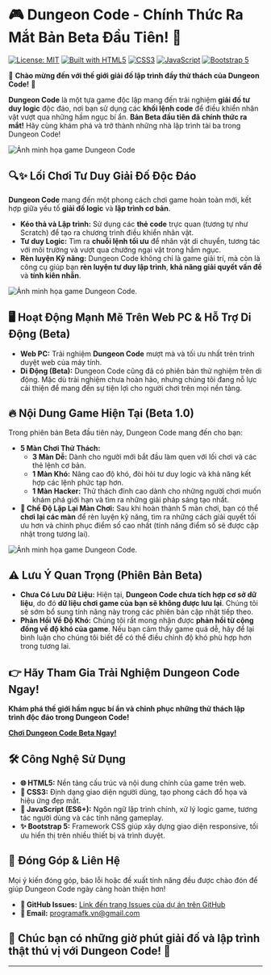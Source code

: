 # 🎮 Dungeon Code - Chính Thức Ra Mắt Bản Beta Đầu Tiên! 🚀

[![License: MIT](https://img.shields.io/badge/License-MIT-yellow.svg)](https://opensource.org/licenses/MIT)
[![Built with HTML5](https://img.shields.io/badge/Built%20with-HTML5-orange.svg)](https://developer.mozilla.org/en-US/docs/Web/Guide/HTML/HTML5)
[![CSS3](https://img.shields.io/badge/CSS-3-blue.svg)](https://developer.mozilla.org/en-US/docs/Web/CSS)
[![JavaScript](https://img.shields.io/badge/JavaScript-ES6+-yellow.svg)](https://developer.mozilla.org/en-US/docs/Web/JavaScript)
[![Bootstrap 5](https://img.shields.io/badge/Bootstrap-5-purple.svg)](https://getbootstrap.com/)

🎉 **Chào mừng đến với thế giới giải đố lập trình đầy thử thách của Dungeon Code!** 🎉

**Dungeon Code** là một tựa game độc lập mang đến trải nghiệm **giải đố tư duy logic** độc đáo, nơi bạn sử dụng các **khối lệnh code** để điều khiển nhân vật vượt qua những hầm ngục bí ẩn.  **Bản Beta đầu tiên đã chính thức ra mắt!** Hãy cùng khám phá và trở thành những nhà lập trình tài ba trong Dungeon Code!

![Ảnh minh họa game Dungeon Code](https://github.com/CuongAFK/Github-Upload-Images/blob/main/DungeonCode1.png)  

## 🔍✨ Lối Chơi Tư Duy Giải Đố Độc Đáo

**Dungeon Code** mang đến một phong cách chơi game hoàn toàn mới, kết hợp giữa yếu tố **giải đố logic** và **lập trình cơ bản**.

* **Kéo thả và Lập trình:**  Sử dụng các **thẻ code** trực quan (tương tự như Scratch) để tạo ra chương trình điều khiển nhân vật.
* **Tư duy Logic:**  Tìm ra **chuỗi lệnh tối ưu** để nhân vật di chuyển, tương tác với môi trường và vượt qua chướng ngại vật trong hầm ngục.
* **Rèn luyện Kỹ năng:**  Dungeon Code không chỉ là game giải trí, mà còn là công cụ giúp bạn **rèn luyện tư duy lập trình**, **khả năng giải quyết vấn đề** và **tính kiên nhẫn**.

![Ảnh minh họa game Dungeon Code](https://github.com/CuongAFK/Github-Upload-Images/blob/main/DungeonCode3.png).

## 🖥️ Hoạt Động Mạnh Mẽ Trên Web PC & Hỗ Trợ Di Động (Beta)

* **Web PC:**  Trải nghiệm **Dungeon Code** mượt mà và tối ưu nhất trên trình duyệt web của máy tính.
* **Di Động (Beta):**  Dungeon Code cũng đã có phiên bản thử nghiệm trên di động. Mặc dù trải nghiệm chưa hoàn hảo, nhưng chúng tôi đang nỗ lực cải thiện để mang đến sự tiện lợi cho người chơi trên mọi nền tảng.

## 🔥 Nội Dung Game Hiện Tại (Beta 1.0)

Trong phiên bản Beta đầu tiên này, Dungeon Code mang đến cho bạn:

* **5 Màn Chơi Thử Thách:**
    * **3 Màn Dễ:**  Dành cho người mới bắt đầu làm quen với lối chơi và các thẻ lệnh cơ bản.
    * **1 Màn Khó:**  Nâng cao độ khó, đòi hỏi tư duy logic và khả năng kết hợp các lệnh phức tạp hơn.
    * **1 Màn Hacker:**  Thử thách đỉnh cao dành cho những người chơi muốn khám phá giới hạn và tìm ra những giải pháp sáng tạo nhất.
* **🔄 Chế Độ Lặp Lại Màn Chơi:**  Sau khi hoàn thành 5 màn chơi, bạn có thể **chơi lại các màn** để rèn luyện kỹ năng, tìm ra những cách giải quyết tối ưu hơn và chinh phục điểm số cao nhất (tính năng điểm số sẽ được cập nhật trong tương lai).

![Ảnh minh họa game Dungeon Code](https://github.com/CuongAFK/Github-Upload-Images/blob/main/DungeonCode4.png).

## ⚠️ Lưu Ý Quan Trọng (Phiên Bản Beta)

* **Chưa Có Lưu Dữ Liệu:**  Hiện tại, **Dungeon Code chưa tích hợp cơ sở dữ liệu**, do đó **dữ liệu chơi game của bạn sẽ không được lưu lại**.  Chúng tôi sẽ sớm bổ sung tính năng này trong các phiên bản cập nhật tiếp theo.
* **Phản Hồi Về Độ Khó:**  Chúng tôi rất mong nhận được **phản hồi từ cộng đồng về độ khó của game**. Nếu bạn cảm thấy game quá dễ, hãy để lại bình luận cho chúng tôi biết để có thể điều chỉnh độ khó phù hợp hơn trong tương lai.

## 👉 Hãy Tham Gia Trải Nghiệm Dungeon Code Ngay!

**Khám phá thế giới hầm ngục bí ẩn và chinh phục những thử thách lập trình độc đáo trong Dungeon Code!**

**[Chơi Dungeon Code Beta Ngay!](https://cuongafk.github.io/DungeonCode/)**

## 🛠️ Công Nghệ Sử Dụng

* **🌐 HTML5:**  Nền tảng cấu trúc và nội dung chính của game trên web.
* **🎨 CSS3:**  Định dạng giao diện người dùng, tạo phong cách đồ họa và hiệu ứng đẹp mắt.
* **📜 JavaScript (ES6+):**  Ngôn ngữ lập trình chính, xử lý logic game, tương tác người dùng và các tính năng gameplay.
* **✨ Bootstrap 5:**  Framework CSS giúp xây dựng giao diện responsive, tối ưu hiển thị trên nhiều thiết bị và trình duyệt.

## 🤝 Đóng Góp & Liên Hệ

Mọi ý kiến đóng góp, báo lỗi hoặc đề xuất tính năng đều được chào đón để giúp Dungeon Code ngày càng hoàn thiện hơn!

* **📌 GitHub Issues:** [Link đến trang Issues của dự án trên GitHub](https://github.com/CuongAFK/DungeonCode/issues) 
* **📧 Email:** programafk.vn@gmail.com

## 🎉 Chúc bạn có những giờ phút giải đố và lập trình thật thú vị với Dungeon Code! 🚀

---
